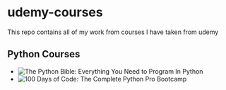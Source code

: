 # udemy-courses
This repo contains all of my work from courses I have taken from udemy

## Python Courses
- ![The Python Bible: Everything You Need to Program In Python](https://www.udemy.com/course/the-python-bible) 
- ![100 Days of Code: The Complete Python Pro Bootcamp](https://www.udemy.com/course/100-days-of-code)
